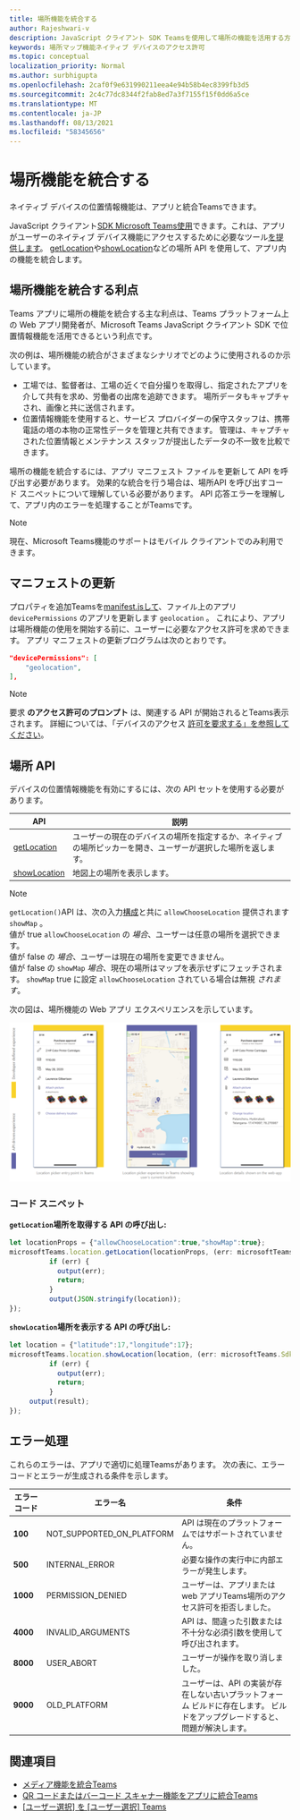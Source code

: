```yaml
---
title: 場所機能を統合する
author: Rajeshwari-v
description: JavaScript クライアント SDK Teamsを使用して場所の機能を活用する方法
keywords: 場所マップ機能ネイティブ デバイスのアクセス許可
ms.topic: conceptual
localization_priority: Normal
ms.author: surbhigupta
ms.openlocfilehash: 2caf0f9e631990211eea4e94b58b4ec8399fb3d5
ms.sourcegitcommit: 2c4c77dc8344f2fab8ed7a3f7155f15f0dd6a5ce
ms.translationtype: MT
ms.contentlocale: ja-JP
ms.lasthandoff: 08/13/2021
ms.locfileid: "58345656"
---
```

# <a name="integrate-location-capabilities"></a>場所機能を統合する 

ネイティブ デバイスの位置情報機能は、アプリと統合Teamsできます。  

JavaScript クライアント[SDK Microsoft Teams使用](/javascript/api/overview/msteams-client?view=msteams-client-js-latest&preserve-view=true)できます。これは、アプリがユーザーのネイティブ デバイス機能にアクセスするために必要なツール[を提供します](native-device-permissions.md)。 [getLocation](/javascript/api/@microsoft/teams-js/microsoftteams.location?view=msteams-client-js-latest#getLocation_LocationProps___error__SdkError__location__Location_____void_&preserve-view=true)や[showLocation](/javascript/api/@microsoft/teams-js/microsoftteams.location?view=msteams-client-js-latest#showLocation_Location___error__SdkError__status__boolean_____void_&preserve-view=true)などの場所 API を使用して、アプリ内の機能を統合します。 

## <a name="advantages-of-integrating-location-capabilities"></a>場所機能を統合する利点

Teams アプリに場所の機能を統合する主な利点は、Teams プラットフォーム上の Web アプリ開発者が、Microsoft Teams JavaScript クライアント SDK で位置情報機能を活用できるという利点です。 

次の例は、場所機能の統合がさまざまなシナリオでどのように使用されるのか示しています。
* 工場では、監督者は、工場の近くで自分撮りを取得し、指定されたアプリを介して共有を求め、労働者の出席を追跡できます。 場所データもキャプチャされ、画像と共に送信されます。
* 位置情報機能を使用すると、サービス プロバイダーの保守スタッフは、携帯電話の塔の本物の正常性データを管理と共有できます。 管理は、キャプチャされた位置情報とメンテナンス スタッフが提出したデータの不一致を比較できます。

場所の機能を統合するには、アプリ マニフェスト ファイルを更新して API を呼び出す必要があります。 効果的な統合を行う場合は、場所[](#code-snippets)API を呼び出すコード スニペットについて理解している必要があります。 API 応答エラーを理解して、アプリ[](#error-handling)内のエラーを処理することがTeamsです。

> [!NOTE] 
> 現在、Microsoft Teams機能のサポートはモバイル クライアントでのみ利用できます。

## <a name="update-manifest"></a>マニフェストの更新

プロパティを追加Teamsを[manifest.jsして](../../resources/schema/manifest-schema.md#devicepermissions)、ファイル上のアプリ `devicePermissions` のアプリを更新します `geolocation` 。 これにより、アプリは場所機能の使用を開始する前に、ユーザーに必要なアクセス許可を求めできます。 アプリ マニフェストの更新プログラムは次のとおりです。

``` json
"devicePermissions": [
    "geolocation",
],
```

> [!NOTE]
> 要求 **のアクセス許可のプロンプト** は、関連する API が開始されるとTeams表示されます。 詳細については、「デバイスのアクセス [許可を要求する」を参照してください](native-device-permissions.md)。

## <a name="location-apis"></a>場所 API

デバイスの位置情報機能を有効にするには、次の API セットを使用する必要があります。

| API      | 説明   |
| --- | --- |
|[getLocation](/javascript/api/@microsoft/teams-js/microsoftteams.location?view=msteams-client-js-latest#getLocation_LocationProps___error__SdkError__location__Location_____void_&preserve-view=true) | ユーザーの現在のデバイスの場所を指定するか、ネイティブの場所ピッカーを開き、ユーザーが選択した場所を返します。 |
|[showLocation](/javascript/api/@microsoft/teams-js/microsoftteams.location?view=msteams-client-js-latest#showLocation_Location___error__SdkError__status__boolean_____void_&preserve-view=true) | 地図上の場所を表示します。 |

> [!NOTE]
> `getLocation()`API は、次の入力[構成](/javascript/api/@microsoft/teams-js/locationprops?view=msteams-client-js-latest&preserve-view=true)と共に `allowChooseLocation` 提供されます `showMap` 。 <br/> 値が true `allowChooseLocation` の *場合*、ユーザーは任意の場所を選択できます。<br/>  値が false の *場合*、ユーザーは現在の場所を変更できません。<br/> 値が false の `showMap` *場合*、現在の場所はマップを表示せずにフェッチされます。 `showMap` true に設定 `allowChooseLocation` されている場合は無視 *されます*。

次の図は、場所機能の Web アプリ エクスペリエンスを示しています。

![場所機能の Web アプリ エクスペリエンス](../../assets/images/tabs/location-capability.png)

### <a name="code-snippets"></a>コード スニペット

**`getLocation`場所を取得する API の呼び出し:**

```javascript
let locationProps = {"allowChooseLocation":true,"showMap":true};
microsoftTeams.location.getLocation(locationProps, (err: microsoftTeams.SdkError, location: microsoftTeams.location.Location) => {
          if (err) {
            output(err);
            return;
          }
          output(JSON.stringify(location));
});
```

**`showLocation`場所を表示する API の呼び出し:**

```javascript
let location = {"latitude":17,"longitude":17};
microsoftTeams.location.showLocation(location, (err: microsoftTeams.SdkError, result: boolean) => {
          if (err) {
            output(err);
            return;
          }
     output(result);
});
```

## <a name="error-handling"></a>エラー処理

これらのエラーは、アプリで適切に処理Teamsがあります。 次の表に、エラー コードとエラーが生成される条件を示します。 

|エラー コード |  エラー名     | 条件|
| --------- | --------------- | -------- |
| **100** | NOT_SUPPORTED_ON_PLATFORM | API は現在のプラットフォームではサポートされていません。|
| **500** | INTERNAL_ERROR | 必要な操作の実行中に内部エラーが発生します。|
| **1000** | PERMISSION_DENIED |ユーザーは、アプリまたは web アプリTeams場所のアクセス許可を拒否しました。|
| **4000** | INVALID_ARGUMENTS | API は、間違った引数または不十分な必須引数を使用して呼び出されます。|
| **8000** | USER_ABORT |ユーザーが操作を取り消しました。|
| **9000** | OLD_PLATFORM | ユーザーは、API の実装が存在しない古いプラットフォーム ビルドに存在します。 ビルドをアップグレードすると、問題が解決します。|

## <a name="see-also"></a>関連項目

* [メディア機能を統合Teams](mobile-camera-image-permissions.md)
* [QR コードまたはバーコード スキャナー機能をアプリに統合Teams](qr-barcode-scanner-capability.md)
* [[ユーザー選択] を [ユーザー選択] Teams](people-picker-capability.md)
